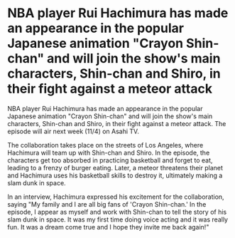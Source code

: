# NBA player Rui Hachimura has made an appearance in the popular Japanese animation "Crayon Shin-chan" and will join the show's main characters, Shin-chan and Shiro, in their fight against a meteor attack 
 NBA player Rui Hachimura has made an appearance in the popular Japanese animation "Crayon Shin-chan" and will join the show's main characters, Shin-chan and Shiro, in their fight against a meteor attack. The episode will air next week (11/4) on Asahi TV.

The collaboration takes place on the streets of Los Angeles, where Hachimura will team up with Shin-chan and Shiro. In the episode, the characters get too absorbed in practicing basketball and forget to eat, leading to a frenzy of burger eating. Later, a meteor threatens their planet and Hachimura uses his basketball skills to destroy it, ultimately making a slam dunk in space.

In an interview, Hachimura expressed his excitement for the collaboration, saying "My family and I are all big fans of 'Crayon Shin-chan.' In the episode, I appear as myself and work with Shin-chan to tell the story of his slam dunk in space. It was my first time doing voice acting and it was really fun. It was a dream come true and I hope they invite me back again!"